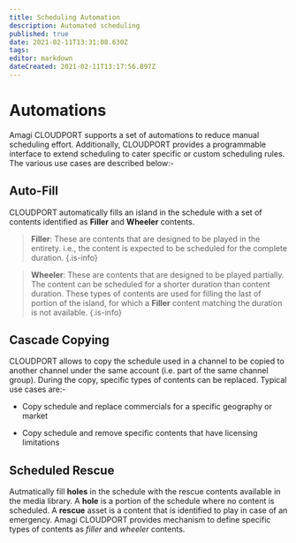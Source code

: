 ```yaml
---
title: Scheduling Automation
description: Automated scheduling
published: true
date: 2021-02-11T13:31:08.630Z
tags: 
editor: markdown
dateCreated: 2021-02-11T13:17:56.897Z
---
```


# Automations

Amagi CLOUDPORT supports a set of automations to reduce manual scheduling effort. Additionally, CLOUDPORT provides a programmable interface to extend scheduling to cater specific or custom scheduling rules. The various use cases are described below:-

## Auto-Fill

CLOUDPORT automatically fills an island in the schedule with a set of contents identified as **Filler** and **Wheeler** contents.

> **Filler**: These are contents that are designed to be played in the entirety. i.e., the content is expected to be scheduled for the complete duration.
{.is-info}

> **Wheeler**: These are contents that are designed to be played partially. The content can be scheduled for a shorter duration than content duration. These types of contents are used for filling the last of portion of the island, for which a **Filler** content matching the duration is not available.
{.is-info}

## Cascade Copying

CLOUDPORT allows to copy the schedule used in a channel to be copied to another channel under the same account (i.e. part of the same channel group). During the copy, specific types of contents can be replaced. Typical use cases are:-

* Copy schedule and replace commercials for a specific geography or market

* Copy schedule and remove specific contents that have licensing limitations

## Scheduled Rescue

Autmatically fill **holes** in the schedule with the rescue contents available in the media library. A **hole** is a portion of the schedule where no content is scheduled. A **rescue** asset is a content that is identified to play in case of an emergency. Amagi CLOUDPORT provides mechanism to define specific types of contents as *filler* and *wheeler* contents.
